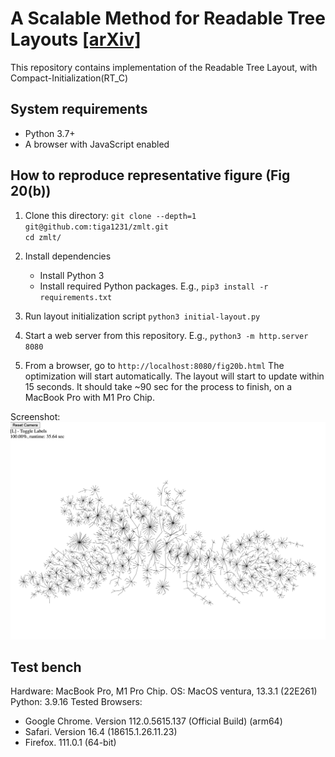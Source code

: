 # A Scalable Method for Readable Tree Layouts [[arXiv]](https://arxiv.org/abs/2305.09925)
This repository contains implementation of the Readable Tree Layout, with Compact-Initialization(RT_C)

## System requirements
- Python 3.7+
- A browser with JavaScript enabled

## How to reproduce representative figure (Fig 20(b))
1. Clone this directory:
`git clone --depth=1 git@github.com:tiga1231/zmlt.git`<br>
`cd zmlt/`

1. Install dependencies
    - Install Python 3
    - Install required Python packages. E.g., 
      `pip3 install -r requirements.txt`

1. Run layout initialization script
    `python3 initial-layout.py`

1. Start a web server from this repository. E.g.,
    `python3 -m http.server 8080`

1. From a browser, go to 
    `http://localhost:8080/fig20b.html`
    The optimization will start automatically. 
    The layout will start to update within 15 seconds.
    It should take ~90 sec for the process to finish, on a MacBook Pro with M1 Pro Chip.

Screenshot:
![screenshot](screenshot.png)


## Test bench
Hardware: MacBook Pro, M1 Pro Chip.
OS: MacOS ventura, 13.3.1 (22E261)
Python: 3.9.16
Tested Browsers: 
- Google Chrome. Version 112.0.5615.137 (Official Build) (arm64)
- Safari. Version 16.4 (18615.1.26.11.23)
- Firefox. 111.0.1 (64-bit)
